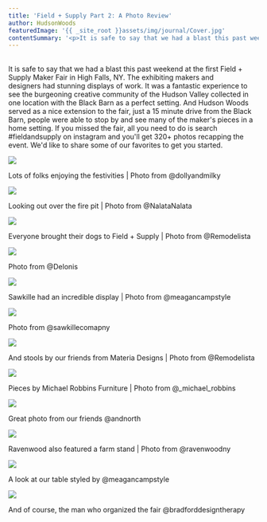 ```yaml
---
title: 'Field + Supply Part 2: A Photo Review'
author: HudsonWoods
featuredImage: '{{ _site_root }}assets/img/journal/Cover.jpg'
contentSummary: '<p>It is safe to say that we had a blast this past weekend at the first Field + Supply Maker Fair in High Falls, NY. The exhibiting makers and designers had stunning displays of work.</p>'
---
```

<p><br>It is safe to say that we had a blast this past weekend at the first&nbsp;Field + Supply Maker Fair in High Falls, NY. The exhibiting makers and designers&nbsp;had stunning displays of work. It was a fantastic experience to see the burgeoning creative community of the Hudson Valley collected in one location with the Black Barn as a perfect setting. And Hudson Woods served as a nice extension to the fair, just a 15 minute drive from the Black Barn,&nbsp;people were able to stop by and see many of the maker's pieces in a home&nbsp;setting. If you missed the fair, all you need to do is search #fieldandsupply on instagram and you'll get 320+ photos recapping&nbsp;the event. We'd like to share some of our favorites to get you started.&nbsp;</p><p><img src="http://hudsonwoods.com/assets/img/journal/2c.jpg"></p><p>Lots of folks enjoying the festivities | Photo from @dollyandmilky</p><p><img src="/assets/img/journal/2-20141016140306.jpg"></p><p>Looking out over the fire pit | Photo&nbsp;from @NalataNalata</p><p><img src="/assets/img/journal/2b.jpg"></p><p>Everyone brought their dogs to Field + Supply | Photo from @Remodelista</p><p><img src="/assets/img/journal/2d.jpg"></p><p>Photo from @Delonis</p><p><img src="/assets/img/journal/3a-20141016140416.jpg"></p><p>Sawkille had an incredible display | Photo from @meagancampstyle</p><p><img src="/assets/img/journal/3b.jpg"></p><p>Photo from @sawkillecomapny</p><p><img src="/assets/img/journal/3c.jpg"></p><p>And stools by our friends from Materia Designs | Photo from @Remodelista&nbsp;</p><p><img src="/assets/img/journal/3d.jpg"></p><p>Pieces by Michael Robbins Furniture&nbsp;| Photo from @_michael_robbins</p><p><img src="/assets/img/journal/3e.jpg"></p><p>Great photo from our friends @andnorth</p><p><img src="/assets/img/journal/3f.jpg"></p><p>Ravenwood also featured a farm stand | Photo from @ravenwoodny</p><p><img src="/assets/img/journal/3g.jpg"></p><p>A&nbsp;look at our table styled by @meagancampstyle</p><p><img src="/assets/img/journal/4-20141016140555.jpg"></p><p>And of course,&nbsp;the man who organized the fair @bradforddesigntherapy</p>